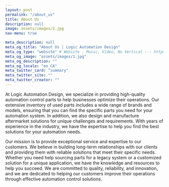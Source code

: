 ```yaml
---
layout: post
permalink: "/about_us"
title: About Us
description: null
image: assets/images/2.jpg
nav-menu: true

meta_description: null
meta_og_title: "About Us | Logic Automation Design"
meta_og_type: "website" # Website , Music, Video, No Vertical --- https://ogp.me/#types
meta_og_image: "assets/images/1.jpg"
meta_og_description: ""
meta_og_locale: "en_CA"
meta_twitter_card: "summary"
meta_twitter_site: ""
meta_twitter_creator: ""
---
```

At Logic Automation Design, we specialize in providing high-quality automation control parts to help businesses optimize their operations. Our extensive inventory of used parts includes a wide range of brands and models, ensuring that you can find the specific parts you need for your automation system. In addition, we also design and manufacture aftermarket solutions for unique challenges and requirements. With years of experience in the industry, we have the expertise to help you find the best solutions for your automation needs.

Our mission is to provide exceptional service and expertise to our customers. We believe in building long-term relationships with our clients and providing them with reliable solutions that meet their specific needs. Whether you need help sourcing parts for a legacy system or a customized solution for a unique application, we have the knowledge and resources to help you succeed. We are committed to quality, reliability, and innovation, and we are dedicated to helping our customers improve their operations through effective automation control solutions.
